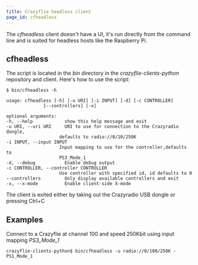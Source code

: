```yaml
---
title: Crazyflie headless client
page_id: cfheadless
---
```


The *cfheadless* client doesn\'t have a UI, it\'s run directly from the
command line and is suited for headless hosts like the Raspberry Pi.

## cfheadless


The script is located in the *bin* directory in the
*crazyflie-clients-python* repository and client. Here\'s how to use the
script:
```
$ bin/cfheadless -h

usage: cfheadless [-h] [-u URI] [-i INPUT] [-d] [-c CONTROLLER]
              [--controllers] [-x]

optional arguments:
-h, --help            show this help message and exit
-u URI, --uri URI     URI to use for connection to the Crazyradio dongle,
                    defaults to radio://0/10/250K
-i INPUT, --input INPUT
                    Input mapping to use for the controller,defaults to
                    PS3_Mode_1
-d, --debug           Enable debug output
-c CONTROLLER, --controller CONTROLLER
                    Use controller with specified id, id defaults to 0
--controllers         Only display available controllers and exit
-x, --x-mode          Enable client-side X-mode
```
The client is exited either by taking out the Crazyradio USB dongle or
pressing Ctrl+C

## Examples


Connect to a Crazyflie at channel 100 and speed 250Kbit using input
mapping *PS3\_Mode\_1*
```
crazyflie-clients-python$ bin/cfheadless -u radio://0/100/250K -PS1_Mode_1
```
